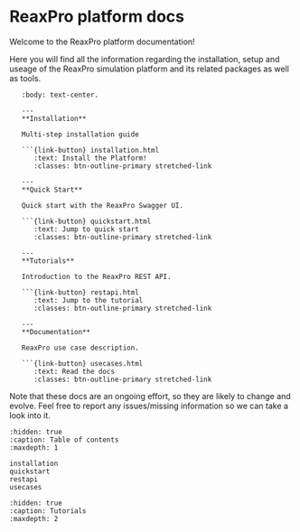 # ReaxPro platform docs

Welcome to the ReaxPro platform documentation!

Here you will find all the information regarding the installation, setup and useage of the ReaxPro simulation platform and its related packages as well as tools.


````{panels}
   :body: text-center.

   ---
   **Installation**

   Multi-step installation guide

   ```{link-button} installation.html
      :text: Install the Platform!
      :classes: btn-outline-primary stretched-link

   ---
   **Quick Start**

   Quick start with the ReaxPro Swagger UI.

   ```{link-button} quickstart.html
      :text: Jump to quick start
      :classes: btn-outline-primary stretched-link

   ---
   **Tutorials**

   Introduction to the ReaxPro REST API.

   ```{link-button} restapi.html
      :text: Jump to the tutorial
      :classes: btn-outline-primary stretched-link

   ---
   **Documentation**

   ReaxPro use case description.

   ```{link-button} usecases.html
      :text: Read the docs
      :classes: btn-outline-primary stretched-link

````

Note that these docs are an ongoing effort, so they are likely to change and evolve.
Feel free to report any issues/missing information so we can take a look into it.

```{toctree}
:hidden: true
:caption: Table of contents
:maxdepth: 1

installation
quickstart
restapi
usecases
```

```{toctree}
:hidden: true
:caption: Tutorials
:maxdepth: 2
```
